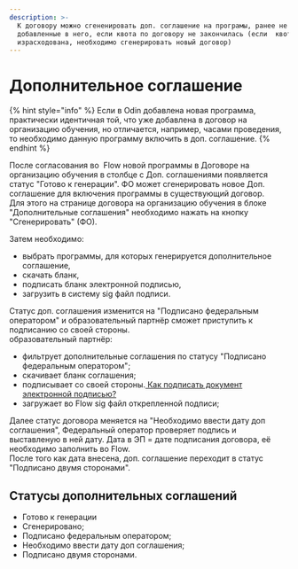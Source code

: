 ```yaml
---
description: >-
  К договору можно сгененировать доп. соглашение на програмы, ранее не
  добавленные в него, если квота по договору не закончилась (если  квота
  израсходована, необходимо сгенерировать новый договор)
---
```


# Дополнительное соглашение

{% hint style="info" %}
Если в Odin добавлена новая программа, практически идентичная той, что уже добавлена в договор на организацию обучения, но отличается, например, часами проведения, то необходимо данную программу включить в доп. соглашение.
{% endhint %}

После согласования во  Flow новой программы в Договоре на организацию обучения в столбце с Доп. соглашениями появляется статус "Готово к генерации". ФО может сгенерировать новое Доп. соглашение для включения программы в существующий договор.\
Для этого на странице договора на организацию обучения в блоке  "Дополнительные соглашения" необходимо нажать на кнопку "Сгенерировать" (ФО).

Затем необходимо:

* выбрать программы, для которых генерируется дополнительное соглашение,
* скачать бланк,
* подписать бланк электронной подписью,
* загрузить в систему sig файл подписи.

Статус  доп. соглашения изменится на "Подписано федеральным оператором" и образовательный партнёр сможет приступить к подписанию со своей стороны.\
образовательный партнёр:

* фильтрует дополнительные соглашения по статусу "Подписано федеральным оператором";
* &#x20;скачивает бланк соглашения;
* &#x20;подписывает со своей стороны.[ Как подписать документ электронной подписью?](../../scenarii/kak-podpisat-elektronnoi-podpisyu/)
* загружает во Flow sig файл открепленной подписи;

Далее статус договора меняется на "Необходимо ввести дату доп соглашения", Федеральный оператор проверяет подпись и выставленую в ней  дату. Дата в ЭП = дате подписания договора, её необходимо заполнить во Flow.\
После того как дата внесена,  доп. соглашение переходит в статус "Подписано двумя сторонами".

## Статусы дополнительных соглашений

* Готово к генерации
* Сгенерировано;
* Подписано федеральным оператором;
* Необходимо ввести дату доп соглашения;
* Подписано двумя сторонами.
